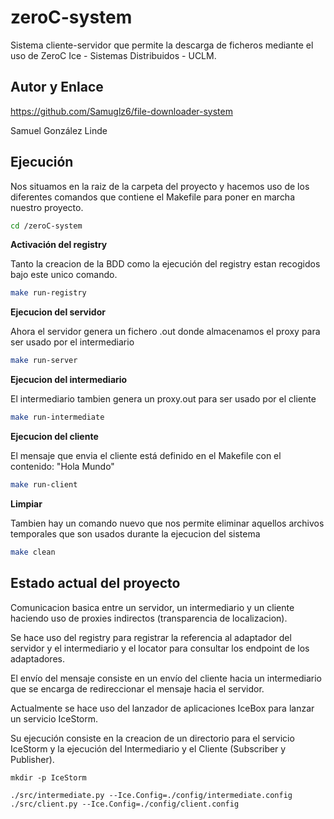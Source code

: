 # zeroC-system
Sistema cliente-servidor que permite la descarga de ficheros mediante el uso de ZeroC Ice - Sistemas Distribuidos - UCLM.

## Autor y Enlace
https://github.com/Samuglz6/file-downloader-system

Samuel González Linde

## Ejecución

Nos situamos en la raiz de la carpeta del proyecto y hacemos uso de los diferentes comandos que contiene el Makefile para poner en marcha nuestro proyecto.

```sh
cd /zeroC-system
```

**Activación del registry**

Tanto la creacion de la BDD como la ejecución del registry estan recogidos bajo este unico comando.

```sh
make run-registry
```

**Ejecucion del servidor**

Ahora el servidor genera un fichero .out donde almacenamos el proxy para ser usado por el intermediario

```sh
make run-server
```

**Ejecucion del intermediario**

El intermediario tambien genera un proxy.out para ser usado por el cliente

```sh
make run-intermediate
```

**Ejecucion del cliente**

El mensaje que envia el cliente está definido en el Makefile con el contenido: "Hola Mundo"

```sh
make run-client
```

**Limpiar**

Tambien hay un comando nuevo que nos permite eliminar aquellos archivos temporales que son usados durante la ejecucion del sistema

```sh
make clean
```

## Estado actual del proyecto

Comunicacion basica entre un servidor, un intermediario y un cliente haciendo uso de proxies indirectos (transparencia de localizacion).

Se hace uso del registry para registrar la referencia al adaptador del servidor y el intermediario y el locator para consultar los endpoint de los adaptadores.

El envío del mensaje consiste en un envío del cliente hacia un intermediario que se encarga de redireccionar el mensaje hacia el servidor.

Actualmente se hace uso del lanzador de aplicaciones IceBox para lanzar un servicio IceStorm.

Su ejecución consiste en la creacion de un directorio para el servicio IceStorm y la ejecución del Intermediario y el Cliente (Subscriber y Publisher).

```
mkdir -p IceStorm

./src/intermediate.py --Ice.Config=./config/intermediate.config
./src/client.py --Ice.Config=./config/client.config
```

